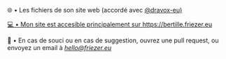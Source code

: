 🌐 • Les fichiers de son site web (accordé avec <a href="https://github.com/dravox-eu">@dravox-eu)

💻 • Mon site est accesible principalement sur https://bertille.friezer.eu

📂 • En cas de souci ou en cas de suggestion, ouvrez une pull request, ou envoyez un email à <I>hello@friezer.eu</I>
